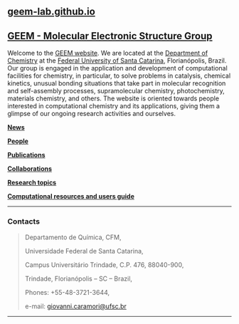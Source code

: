 ## [geem-lab.github.io](https://geem-lab.github.io/)

## [GEEM - Molecular Electronic Structure Group](https://geem-lab.github.io/)

Welcome to the [GEEM website](https://geem-lab.github.io/). We are located at the [Department of Chemistry](https://qmc.ufsc.br/) at the [Federal University of Santa Catarina](https://ufsc.br/), Florianópolis, Brazil. Our group is engaged in the application and development of computational facilities for chemistry, in particular, to solve problems in catalysis, chemical kinetics, unusual bonding situations that take part in molecular recognition and self-assembly processes, supramolecular chemistry, photochemistry, materials chemistry, and others. The website is oriented towards people interested in computational chemistry and its applications, giving them a glimpse of our ongoing research activities and ourselves.

**[News](news.md)**

**[People](people.md)**

**[Publications](publications.md)**

**[Collaborations](collaborations.md)**

**[Research topics](research.md)**

**[Computational resources and users guide]()**


---
### Contacts
> Departamento de Química, CFM,
> 
> Universidade Federal de Santa Catarina,
> 
> Campus Universitário Trindade, C.P. 476, 88040-900,
> 
> Trindade, Florianópolis – SC – Brazil,
> 
> Phones: +55-48-3721-3644,
> 
> e-mail: giovanni.caramori@ufsc.br
---


